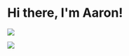 # Hi there, I'm Aaron!

 <a href="https://aaronfrost.net" target="_blank"><img src="https://img.shields.io/badge/aaronfrost.net-my%20website-green"></a>

<a href="https://linkedin.com/in/aaron-michael-frost" target="_blank"><img src="https://img.shields.io/badge/LinkedIn-0077B5?style=for-the-badge&logo=linkedin&logoColor=white"></a>
 

